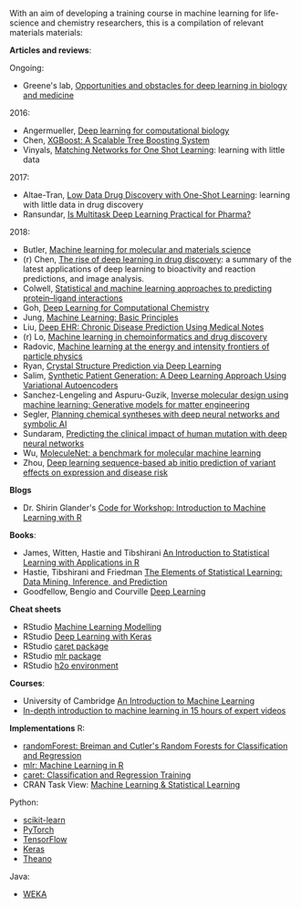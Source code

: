 With an aim of developing a training course in machine learning for life-science and chemistry researchers, this is a compilation of relevant materials materials:

**Articles and reviews**:

Ongoing:
- Greene's lab, [Opportunities and obstacles for deep learning
in biology and medicine](https://github.com/greenelab/deep-review)

2016:
- Angermueller, [Deep learning for computational biology](https://onlinelibrary.wiley.com/doi/abs/10.15252/msb.20156651)
- Chen, [XGBoost: A Scalable Tree Boosting System](https://dl.acm.org/citation.cfm?id=2939785)
- Vinyals, [Matching Networks for One Shot Learning](http://papers.nips.cc/paper/6385-matching-networks-for-one-shot-learning): learning with little data

2017:
- Altae-Tran, [Low Data Drug Discovery with One-Shot Learning](https://pubs.acs.org/doi/10.1021/acscentsci.6b00367): learning with little data in drug discovery
- Ransundar, [Is Multitask Deep Learning Practical for Pharma?](https://pubs.acs.org/doi/abs/10.1021/acs.jcim.7b00146)

2018:
- Butler, [Machine learning for molecular and materials science](https://www.nature.com/articles/s41586-018-0337-2)
- (r) Chen, [The rise of deep learning in drug discovery](https://www.sciencedirect.com/science/article/pii/S1359644617303598): a summary of the latest applications of deep learning to bioactivity and reaction predictions, and image analysis.
- Colwell, [Statistical and machine learning approaches to predicting protein–ligand interactions](https://www.sciencedirect.com/science/article/pii/S0959440X17301525?via%3Dihub)
- Goh, [Deep Learning for Computational Chemistry](https://arxiv.org/abs/1701.04503)
- Jung, [Machine Learning: Basic Principles](https://arxiv.org/abs/1805.05052)
- Liu, [Deep EHR: Chronic Disease Prediction Using Medical Notes](https://arxiv.org/abs/1808.04928)
- (r) Lo, [Machine learning in chemoinformatics and drug discovery](https://www.sciencedirect.com/science/article/pii/S1359644617304695)
- Radovic, [Machine learning at the energy and intensity frontiers of particle physics](https://www.nature.com/articles/s41586-018-0361-2?WT.ec_id=NATURE-20180802&utm_source=nature_etoc&utm_medium=email&utm_campaign=20180802&spMailingID=57109015&spUserID=OTU1NzAwOTIxMgS2&spJobID=1460244850&spReportId=MTQ2MDI0NDg1MAS2)
- Ryan, [Crystal Structure Prediction via Deep Learning](https://pubs.acs.org/doi/10.1021/jacs.8b03913)
- Salim, [Synthetic Patient Generation: A Deep Learning Approach Using Variational Autoencoders](https://arxiv.org/abs/1808.06444)
- Sanchez-Lengeling and Aspuru-Guzik, [Inverse molecular design using machine learning: Generative models for matter engineering](http://science.sciencemag.org/content/361/6400/360)
- Segler, [Planning chemical syntheses with deep neural networks and symbolic AI](https://www.nature.com/articles/nature25978)
- Sundaram, [Predicting the clinical impact of human mutation with deep neural networks](https://www.nature.com/articles/s41588-018-0167-z)
- Wu, [MoleculeNet: a benchmark for molecular machine learning](http://pubs.rsc.org/en/content/articlehtml/2017/sc/c7sc02664a)
- Zhou, [Deep learning sequence-based ab initio prediction of variant effects on expression and disease risk](https://www.nature.com/articles/s41588-018-0160-6)

**Blogs**
- Dr. Shirin Glander's [Code for Workshop: Introduction to Machine Learning with R](https://www.r-bloggers.com/code-for-workshop-introduction-to-machine-learning-with-r/)

**Books**:
- James, Witten, Hastie and Tibshirani [An Introduction to Statistical Learning with Applications in R](http://www-bcf.usc.edu/~gareth/ISL/)
- Hastie, Tibshirani and Friedman [The Elements of Statistical Learning: Data Mining, Inference, and Prediction](https://web.stanford.edu/~hastie/ElemStatLearn/)
- Goodfellow, Bengio and Courville [Deep Learning](http://www.deeplearningbook.org/)

**Cheat sheets**
- RStudio [Machine Learning Modelling](https://github.com/rstudio/cheatsheets/raw/master/Machine%20Learning%20Modelling%20in%20R.pdf)
- RStudio [Deep Learning with Keras](https://github.com/rstudio/cheatsheets/raw/master/keras.pdf)
- RStudio [caret package](https://github.com/rstudio/cheatsheets/raw/master/caret.pdf)
- RStudio [mlr package](https://github.com/rstudio/cheatsheets/raw/master/mlr.pdf)
- RStudio [h2o environment](https://github.com/rstudio/cheatsheets/raw/master/h2o.pdf)

**Courses**:
- University of Cambridge [An Introduction to Machine Learning](https://github.com/bioinformatics-training/intro-machine-learning-2018)
- [In-depth introduction to machine learning in 15 hours of expert videos](https://www.dataschool.io/15-hours-of-expert-machine-learning-videos/)

**Implementations**
R:

- [randomForest: Breiman and Cutler's Random Forests for Classification and Regression](https://cran.r-project.org/web/packages/randomForest/index.html)
- [mlr: Machine Learning in R](https://cran.r-project.org/web/packages/mlr/index.html)
- [caret: Classification and Regression Training](https://cran.r-project.org/web/packages/caret/index.html)
- CRAN Task View: [Machine Learning & Statistical Learning](https://cran.r-project.org/web/views/MachineLearning.html)

Python:

- [scikit-learn](http://scikit-learn.org)
- [PyTorch](https://pytorch.org/)
- [TensorFlow](https://www.tensorflow.org/)
- [Keras](https://keras.io/)
- [Theano](http://deeplearning.net/software/theano/)

Java:

- [WEKA](https://www.cs.waikato.ac.nz/~ml/weka/)
